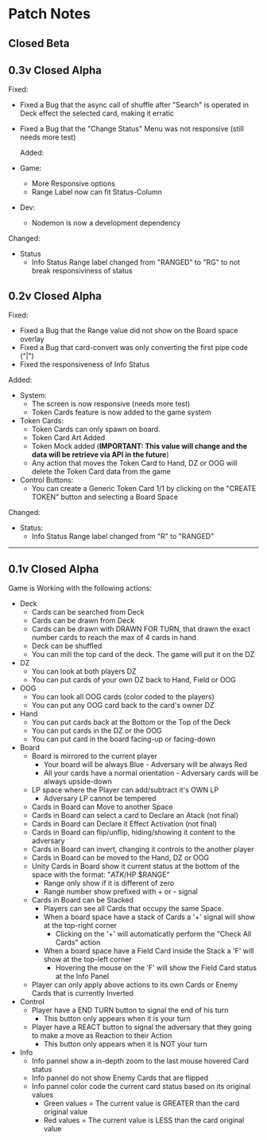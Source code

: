 # Patch Notes

## Closed Beta

## 0.3v Closed Alpha

Fixed:

- Fixed a Bug that the async call of shuffle after "Search" is operated in Deck effect the selected card, making it erratic
- Fixed a Bug that the "Change Status" Menu was not responsive (still needs more test)

  Added:

- Game:
  - More Responsive options
  - Range Label now can fit Status-Column
- Dev:
  - Nodemon is now a development dependency

Changed:

- Status
  - Info Status Range label changed from "RANGED" to "RG" to not break responsiviness of status

## 0.2v Closed Alpha

Fixed:

- Fixed a Bug that the Range value did not show on the Board space overlay
- Fixed a Bug that card-convert was only converting the first pipe code ("|")
- Fixed the responsiveness of Info Status

Added:

- System:
  - The screen is now responsive (needs more test)
  - Token Cards feature is now added to the game system
- Token Cards:
  - Token Cards can only spawn on board.
  - Token Card Art Added
  - Token Mock added (**IMPORTANT: This value will change and the data will be retrieve via API in the future**)
  - Any action that moves the Token Card to Hand, DZ or OOG will delete the Token Card data from the game
- Control Buttons:
  - You can create a Generic Token Card 1/1 by clicking on the "CREATE TOKEN" button and selecting a Board Space

Changed:

- Status:
  - Info Status Range label changed from "R" to "RANGED"

---

## 0.1v Closed Alpha

Game is Working with the following actions:

- Deck
  - Cards can be searched from Deck
  - Cards can be drawn from Deck
  - Cards can be drawn with DRAWN FOR TURN, that drawn the exact number cards to reach the max of 4 cards in hand
  - Deck can be shuffled
  - You can mill the top card of the deck. The game will put it on the DZ
- DZ
  - You can look at both players DZ
  - You can put cards of your own DZ back to Hand, Field or OOG
- OOG
  - You can look all OOG cards (color coded to the players)
  - You can put any OOG card back to the card's owner DZ
- Hand
  - You can put cards back at the Bottom or the Top of the Deck
  - You can put cards in the DZ or the OOG
  - You can put card in the board facing-up or facing-down
- Board
  - Board is mirrored to the current player
    - Your board will be always Blue - Adversary will be always Red
    - All your cards have a normal orientation - Adversary cards will be always upside-down
  - LP space where the Player can add/subtract it's OWN LP
    - Adversary LP cannot be tempered
  - Cards in Board can Move to another Space
  - Cards in Board can select a card to Declare an Atack (not final)
  - Cards in Board can Declare it Effect Activation (not final)
  - Cards in Board can flip/unflip, hiding/showing it content to the adversary
  - Cards in Board can invert, changing it controls to the another player
  - Cards in Board can be moved to the Hand, DZ or OOG
  - Unity Cards in Board show it current status at the bottom of the space with the format: "$ATK/$HP $RANGE"
    - Range only show if it is different of zero
    - Range number show prefixed with + or - signal
  - Cards in Board can be Stacked
    - Players can see all Cards that occupy the same Space.
    - When a board space have a stack of Cards a '+' signal will show at the top-right corner
      - Clicking on the '+' will automaticatly perform the "Check All Cards" action
    - When a board space have a Field Card inside the Stack a 'F' will show at the top-left corner
      - Hovering the mouse on the 'F' will show the Field Card status at the Info Panel
  - Player can only apply above actions to its own Cards or Enemy Cards that is currently Inverted
- Control
  - Player have a END TURN button to signal the end of his turn
    - This button only appears when it is your turn
  - Player have a REACT button to signal the adversary that they going to make a move as Reaction to their Action
    - This button only appears when it is NOT your turn
- Info
  - Info pannel show a in-depth zoom to the last mouse hovered Card status
  - Info pannel do not show Enemy Cards that are flipped
  - Info pannel color code the current card status based on its original values
    - Green values = The current value is GREATER than the card original value
    - Red values = The current value is LESS than the card original value
